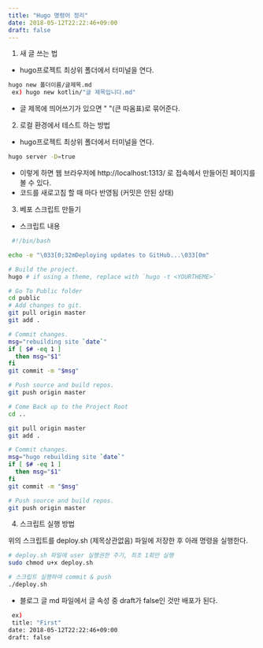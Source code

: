 ```yaml
---
title: "Hugo 명령어 정리"
date: 2018-05-12T22:22:46+09:00
draft: false
---
```


1. 새 글 쓰는 법

- hugo프로젝트 최상위 폴더에서 터미널을 연다.

```sh
hugo new 폴더이름/글제목.md
 ex) hugo new kotlin/"글 제목입니다.md"
```

* 글 제목에 띄어쓰기가 있으면 " "(큰 따옴표)로 묶어준다.

2. 로컬 환경에서 테스트 하는 방법

- hugo프로젝트 최상위 폴더에서 터미널을 연다.

```sh
hugo server -D=true
```

* 이렇게 하면 웹 브라우저에 http://localhost:1313/ 로 접속헤서 만들어진 페이지를 볼 수 있다.
* 코드를 새로고침 할 때 마다 반영됨 (커밋은 안된 상태)
 
3. 베포 스크립트 만들기 

- 스크립트 내용

```sh
 #!/bin/bash

echo -e "\033[0;32mDeploying updates to GitHub...\033[0m"

# Build the project.
hugo # if using a theme, replace with `hugo -t <YOURTHEME>`

# Go To Public folder
cd public
# Add changes to git.
git pull origin master
git add .

# Commit changes.
msg="rebuilding site `date`"
if [ $# -eq 1 ]
  then msg="$1"
fi
git commit -m "$msg"

# Push source and build repos.
git push origin master

# Come Back up to the Project Root
cd ..

git pull origin master
git add .

# Commit changes.
msg="hugo rebuilding site `date`"
if [ $# -eq 1 ]
  then msg="$1"
fi
git commit -m "$msg"

# Push source and build repos.
git push origin master
```

 4. 스크립트 실행 방법

 위의 스크립트를 deploy.sh (제목상관없음) 파일에 저장한 후 아래 명령을 실행한다.

```sh
# deploy.sh 파일에 user 실행권한 주기, 최초 1회만 실행 
sudo chmod u+x deploy.sh

# 스크립트 실행하여 commit & push 
./deploy.sh
```

* 블로그 글 md 파일에서 글 속성 중 draft가 false인 것만 배포가 된다.

```sh
 ex) 
 title: "First"
date: 2018-05-12T22:22:46+09:00
draft: false
```
